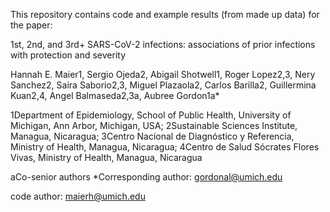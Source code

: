 This repository contains code and example results (from made up data) for the paper:

1st, 2nd, and 3rd+ SARS-CoV-2 infections: 
associations of prior infections with protection and severity

Hannah E. Maier1, Sergio Ojeda2, Abigail Shotwell1, Roger Lopez2,3, Nery Sanchez2, Saira Saborio2,3, 
Miguel Plazaola2, Carlos Barilla2, Guillermina Kuan2,4, Angel Balmaseda2,3a, Aubree Gordon1a*

1Department of Epidemiology, School of Public Health, University of Michigan, Ann Arbor, Michigan, USA; 
2Sustainable Sciences Institute, Managua, Nicaragua; 
3Centro Nacional de Diagnóstico y Referencia, Ministry of Health, Managua, Nicaragua; 
4Centro de Salud Sócrates Flores Vivas, Ministry of Health, Managua, Nicaragua

aCo-senior authors
*Corresponding author: gordonal@umich.edu 

code author: maierh@umich.edu
